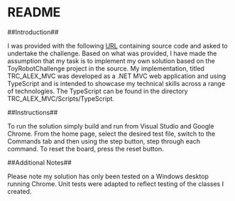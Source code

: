 # README #

##Introduction##

I was provided with the following [URL](https://bitbucket.org/simonpb/toy-robot-challenge/wiki/Home) containing source code and asked to undertake the challenge. Based on what was provided, I have made the assumption that my task is to implement my own solution based on the ToyRobotChallenge project in the source. My implementation, titled TRC_ALEX_MVC was developed as a .NET MVC web application and using TypeScript and is intended to showcase my technical skills across a range of technologies. The TypeScript can be found in the directory TRC_ALEX_MVC/Scripts/TypeScript.

##Instructions##

To run the solution simply build and run from Visual Studio and Google Chrome. From the home page, select the desired test file, switch to the Commands tab and then using the step button, step through each command. To reset the board, press the reset button.

##Additional Notes##

Please note my solution has only been tested on a Windows desktop running Chrome. Unit tests were adapted to reflect testing of the classes I created.